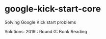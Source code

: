# google-kick-start-core
Solving Google Kick start problems

Solutions:
2019 :
  Round G: Book Reading
